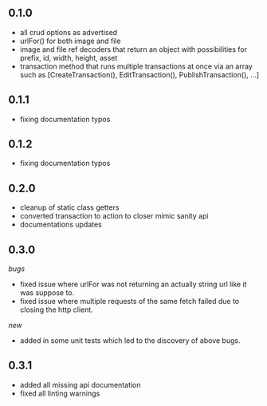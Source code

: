 ## 0.1.0

- all crud options as advertised
- urlFor() for both image and file
- image and file ref decoders that return an object with possibilities for prefix, id, width, height, asset
- transaction method that runs multiple transactions at once via an array such as [CreateTransaction(), EditTransaction(), PublishTransaction(), ...]

## 0.1.1

- fixing documentation typos

## 0.1.2

- fixing documentation typos

## 0.2.0

- cleanup of static class getters
- converted transaction to action to closer mimic sanity api
- documentations updates

## 0.3.0

*bugs*
- fixed issue where urlFor was not returning an actually string url like it was suppose to.
- fixed issue where multiple requests of the same fetch failed due to closing the http client.

*new*
- added in some unit tests which led to the discovery of above bugs.

## 0.3.1

- added all missing api documentation
- fixed all linting warnings
